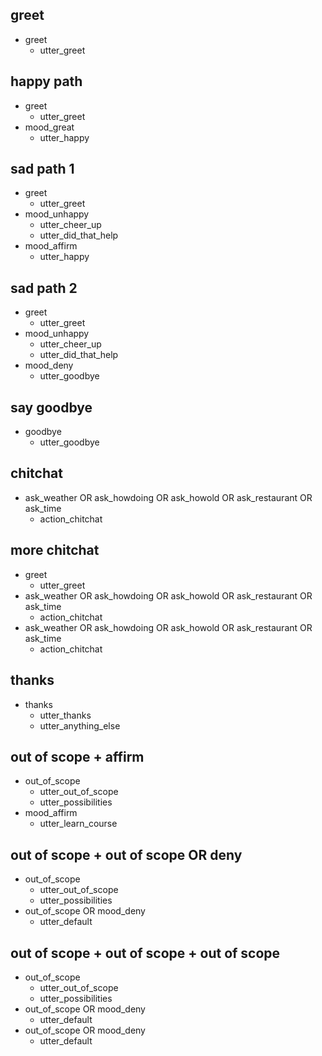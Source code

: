 ## greet
* greet
  - utter_greet

## happy path               <!-- name of the story - just for debugging -->
* greet              
  - utter_greet
* mood_great               <!-- user utterance, in format _intent[entities] -->
  - utter_happy

## sad path 1               <!-- this is already the start of the next story -->
* greet
  - utter_greet             <!-- action of the bot to execute -->
* mood_unhappy
  - utter_cheer_up
  - utter_did_that_help
* mood_affirm
  - utter_happy

## sad path 2
* greet
  - utter_greet
* mood_unhappy
  - utter_cheer_up
  - utter_did_that_help
* mood_deny
  - utter_goodbye

## say goodbye
* goodbye
  - utter_goodbye

## chitchat
* ask_weather OR ask_howdoing OR ask_howold OR ask_restaurant OR ask_time
  - action_chitchat

## more chitchat
* greet
  - utter_greet
* ask_weather OR ask_howdoing OR ask_howold OR ask_restaurant OR ask_time
  - action_chitchat
* ask_weather OR ask_howdoing OR ask_howold OR ask_restaurant OR ask_time
  - action_chitchat

## thanks
* thanks
  - utter_thanks
  - utter_anything_else

## out of scope + affirm
* out_of_scope
  - utter_out_of_scope
  - utter_possibilities
* mood_affirm
  - utter_learn_course

## out of scope + out of scope OR deny
* out_of_scope
  - utter_out_of_scope
  - utter_possibilities
* out_of_scope OR mood_deny
  - utter_default

## out of scope + out of scope + out of scope
* out_of_scope
  - utter_out_of_scope
  - utter_possibilities
* out_of_scope OR mood_deny
  - utter_default
* out_of_scope OR mood_deny
  - utter_default
